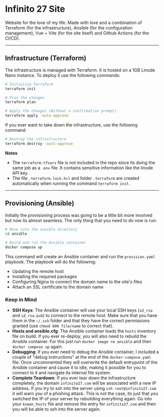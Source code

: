 # Infinito 27 Site

Website for the love of my life. Made with love and a combination of Terraform (for the infrastructure), Ansible (for the configuration management), Vue + Vite (for the site itself) and Github Actions (for the CI/CD).

-----

## Infrastructure (Terraform)

The infrastructure is managed with Terraform. It is hosted on a 1GB Linode Nano instance. To deploy it use the following commands:

```bash
# Initialize Terraform
terraform init

# Plan the changes
terraform plan

# Apply the changes (Without a confirmation prompt)
terraform apply -auto-approve
```

If you ever want to take down the infrastructure, use the following command:

```bash
# Destroy the infrastructure
terraform destroy -auto-approve
```

**Notes**

- The `terraform.tfvars` file is not included in the repo since its doing the same job as a `.env` file. It contains sensitive information like the linode API key.
- The file `.terraform.lock.hcl` and folder `.terraform` are created automatically when running the command `terraform init`.

-----

## Provisioning (Ansible)

Initially the provisioning process was going to be a little bit more involved but now its almost seamless. The only thing that you need to do now is run:

```bash
# Move into the ansible directory
cd ansible

# Build and run the Ansible container
docker compose up
```

This command will create an Ansible container and run the `provision.yaml` playbook. The playbook will do the following:

- Updating the remote host
- Installing the required packages
- Configuring Nginx to connect the domain name to the site's files
- Attach an SSL certificate to the domain name

### Keep in Mind

- **SSH Keys**: The Ansible container will use your local SSH keys (`id_rsa` and `id_rsa.pub`) to connect to the remote host. Make sure that you have them in the `~/.ssh` folder and that they have the correct permissions granted (use `chmod 600 file/name` to correct that).
- **Hosts and ansible.cfg**: The Ansible container loads the `hosts` inventory file on build. If you ever re-deploy, you will also need to rebuild the Ansible container. For this just run `docker image rm ansible` and then `docker compose up` again.
- **Debugging**: If you ever need to debug the Ansible container, I included a couple of "debug instructions" at the end of the `docker-compose.yaml` file. Once uncommented they will overwrite the default entrypoint of the Ansible container and cause it to idle, making it possible for you to connect to it and navigate its internal file system.
- **Complete Teardown**: If you ever tear down the infrastructure completely, the domain `infinito27.com` will be associated with a new IP address. If you try to ssh into the server using `ssh root@infinito27.com` it will warn you of a phishing attack. This is not the case, its just that you switched the IP of your server by rebuilding everything again. Go into your `known_hosts` file and remove the entry for `infinito27.com` and then you will be able to ssh into the server again.
